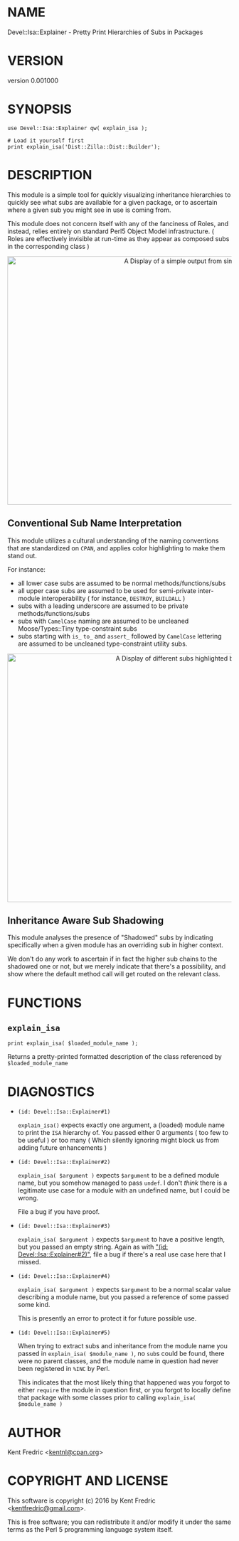 # NAME

Devel::Isa::Explainer - Pretty Print Hierarchies of Subs in Packages

# VERSION

version 0.001000

# SYNOPSIS

    use Devel::Isa::Explainer qw( explain_isa );

    # Load it yourself first
    print explain_isa('Dist::Zilla::Dist::Builder');

# DESCRIPTION

This module is a simple tool for quickly visualizing inheritance hierarchies to quickly
see what subs are available for a given package, or to ascertain where a given sub
you might see in use is coming from.

This module does not concern itself with any of the fanciness of Roles, and instead, relies entirely
on standard Perl5 Object Model infrastructure. ( Roles are effectively invisible at run-time as
they appear as composed subs in the corresponding class )

<div>
    <center><img alt="A Display of a simple output from simple usage" src="http://kentnl.github.io/screenshots/Devel-Isa-Explainer/0/c3.png" width="820" height="559" /></center>
</div>

## Conventional Sub Name Interpretation

This module utilizes a cultural understanding of the naming conventions that are standardized
on `CPAN`, and applies color highlighting to make them stand out.

For instance:

- all lower case subs are assumed to be normal methods/functions/subs
- all upper case subs are assumed to be used for semi-private inter-module interoperability
( for instance, `DESTROY`, `BUILDALL` )
- subs with a leading underscore are assumed to be private methods/functions/subs
- subs with `CamelCase` naming are assumed to be uncleaned Moose/Types::Tiny type-constraint subs
- subs starting with `is_` `to_` and `assert_` followed by `CamelCase` lettering are assumed to
be uncleaned type-constraint utility subs.

<div>
    <center><img alt="A Display of different subs highlighted by convention" src="http://kentnl.github.io/screenshots/Devel-Isa-Explainer/0/c2.png" width="820" height="559" /></center>
</div>

## Inheritance Aware Sub Shadowing

This module analyses the presence of "Shadowed" subs by indicating specifically
when a given module has an overriding sub in higher context.

We don't do any work to ascertain if in fact the higher sub chains to the shadowed one or
not, but we merely indicate that there's a possibility, and show where the default method
call will get routed on the relevant class.

# FUNCTIONS

## `explain_isa`

    print explain_isa( $loaded_module_name );

Returns a pretty-printed formatted description of the class referenced by `$loaded_module_name`

# DIAGNOSTICS

- `(id: Devel::Isa::Explainer#1)`

    `explain_isa()` expects exactly one argument, a (loaded) module name to print
    the `ISA` hierarchy of. You passed either 0 arguments ( too few to be useful )
    or too many ( Which silently ignoring might block us from adding future enhancements )

- `(id: Devel::Isa::Explainer#2)`

    `explain_isa( $argument )` expects `$argument` to be a defined module name, but you
    somehow managed to pass `undef`. I don't _think_ there is a legitimate use case for a
    module with an undefined name, but I could be wrong.

    File a bug if you have proof.

- `(id: Devel::Isa::Explainer#3)`

    `explain_isa( $argument )` expects `$argument` to have a positive length, but you passed
    an empty string. Again as with ["(id: Devel::Isa::Explainer#2)"](#id-devel-isa-explainer-2), file a bug if there's a
    real use case here that I missed.

- `(id: Devel::Isa::Explainer#4)`

    `explain_isa( $argument )` expects `$argument` to be a normal scalar value describing
    a module name, but you passed a reference of some passed some kind.

    This is presently an error to protect it for future possible use.

- `(id: Devel::Isa::Explainer#5)`

    When trying to extract subs and inheritance from the module name you passed in
    `explain_isa( $module_name )`, no `sub`s could be found, there were no parent classes,
    and the module name in question had never been registered in `%INC` by Perl.

    This indicates that the most likely thing that happened was you forgot to either `require`
    the module in question first, or you forgot to locally define that package with some classes
    prior to calling `explain_isa( $module_name )`

# AUTHOR

Kent Fredric &lt;kentnl@cpan.org>

# COPYRIGHT AND LICENSE

This software is copyright (c) 2016 by Kent Fredric &lt;kentfredric@gmail.com>.

This is free software; you can redistribute it and/or modify it under
the same terms as the Perl 5 programming language system itself.
